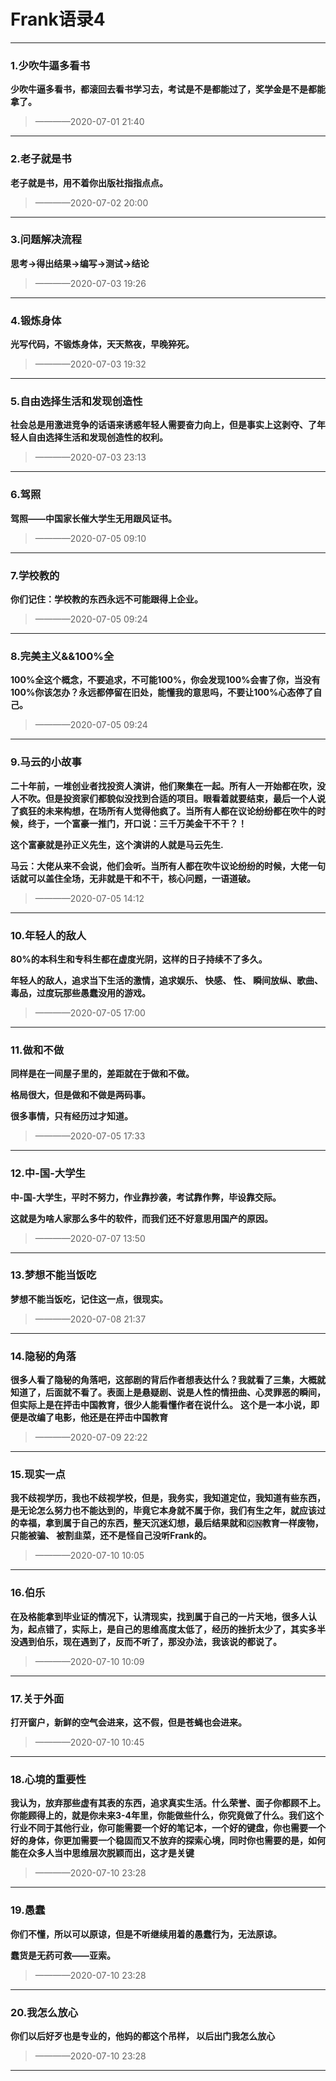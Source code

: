 # Frank语录4

---

### 1.少吹牛逼多看书

**少吹牛逼多看书，都滚回去看书学习去，考试是不是都能过了，奖学金是不是都能拿了。**

> ————2020-07-01 21:40

---

### 2.老子就是书

**老子就是书，用不着你出版社指指点点。**

> ————2020-07-02 20:00

---

### 3.问题解决流程

**思考->得出结果->编写->测试->结论**

> ————2020-07-03 19:26

---

### 4.锻炼身体

**光写代码，不锻炼身体，天天熬夜，早晚猝死。**

> ————2020-07-03 19:32

---

### 5.自由选择生活和发现创造性

**社会总是用激进竞争的话语来诱惑年轻人需要奋力向上，但是事实上这剥夺、了年轻人自由选择生活和发现创造性的权利。**

> ————2020-07-03 23:13

---

### 6.驾照

**驾照——中国家长催大学生无用跟风证书。**

> ————2020-07-05 09:10

---

### 7.学校教的

**你们记住：学校教的东西永远不可能跟得上企业。**

> ————2020-07-05 09:24

---

### 8.完美主义&&100%全

**100%全这个概念，不要追求，不可能100%，你会发现100%会害了你，当没有100%你该怎办？永远都停留在旧处，能懂我的意思吗，不要让100%心态停了自己。**

> ————2020-07-05 09:24

---

### 9.马云的小故事

**二十年前，一堆创业者找投资人演讲，他们聚集在一起。所有人一开始都在吹，没人不吹。但是投资家们都貌似没找到合适的项目。眼看着就要结束，最后一个人说了疯狂的未来构想，在场所有人觉得他疯了。当所有人都在议论纷纷都在吹牛的时候，终于，一个富豪一推门，开口说：三千万美金干不干？！**  

**这个富豪就是孙正义先生，这个演讲的人就是马云先生.**

**马云：大佬从来不会说，他们会听。当所有人都在吹牛议论纷纷的时候，大佬一句话就可以盖住全场，无非就是干和不干，核心问题，一语道破。**

> ————2020-07-05 14:12

---

### 10.年轻人的敌人

**80%的本科生和专科生都在虚度光阴，这样的日子持续不了多久。**

**年轻人的敌人，追求当下生活的激情，追求娱乐、 快感、 性、 瞬间放纵、歌曲、毒品，过度玩那些愚蠢没用的游戏。**

> ————2020-07-05 17:00

---

### 11.做和不做

**同样是在一间屋子里的，差距就在于做和不做。**

**格局很大，但是做和不做是两码事。**

**很多事情，只有经历过才知道。**

> ————2020-07-05 17:33

---

### 12.中-国-大学生

**中-国-大学生，平时不努力，作业靠抄袭，考试靠作弊，毕设靠交际。**

**这就是为啥人家那么多牛的软件，而我们还不好意思用国产的原因。**

> ————2020-07-07 13:50

---

### 13.梦想不能当饭吃

**梦想不能当饭吃，记住这一点，很现实。**

> ————2020-07-08 21:37

---

### 14.隐秘的角落

**很多人看了隐秘的角落吧，这部剧的背后作者想表达什么？我就看了三集，大概就知道了，后面就不看了。表面上是悬疑剧、说是人性的情扭曲、心灵罪恶的瞬间，但实际上是在抨击中国教育，很少人能看懂作者在说什么。** **这个是一本小说，即便是改编了电影，他还是在抨击中国教育**

> ————2020-07-09 22:22

---

### 15.现实一点

**我不歧视学历，我也不歧视学校，但是，我务实，我知道定位，我知道有些东西，是无论怎么努力也不能达到的，毕竟它本身就不属于你，我们有生之年，就应该过的幸福，拿到属于自己的东西，整天沉迷幻想，最后结果就和🇨🇳教育一样废物，只能被骗、 被割韭菜，还不是怪自己没听Frank的。**

> ————2020-07-10 10:05

---

### 16.伯乐

**在及格能拿到毕业证的情况下，认清现实，找到属于自己的一片天地，很多人认为，起点错了，实际上，是自己的思维高度太低了，经历的挫折太少了，其实多半没遇到伯乐，现在遇到了，反而不听了，那没办法，我该说的都说了。**

> ————2020-07-10 10:09

---

### 17.关于外面

**打开窗户，新鲜的空气会进来，这不假，但是苍蝇也会进来。**

> ————2020-07-10 10:45

---

### 18.心境的重要性

**我认为，放弃那些虚有其表的东西，追求真实生活。什么荣誉、面子你都顾不上。你能顾得上的，就是你未来3-4年里，你能做些什么，你究竟做了什么。我们这个行业不同于其他行业，你可能需要一个好的笔记本，一个好的键盘，你也需要一个好的身体，你更加需要一个稳固而又不放弃的探索心境，同时你也需要的是，如何能在众多人当中思维层次脱颖而出，这才是关键**

> ————2020-07-10 23:28

---

### 19.愚蠢

**你们不懂，所以可以原谅，但是不听继续用着的愚蠢行为，无法原谅。**

**蠢货是无药可救——亚索。**

> ————2020-07-10 23:28

---

### 20.我怎么放心

**你们以后好歹也是专业的，他妈的都这个吊样， 以后出门我怎么放心**

> ————2020-07-10 23:28

---

